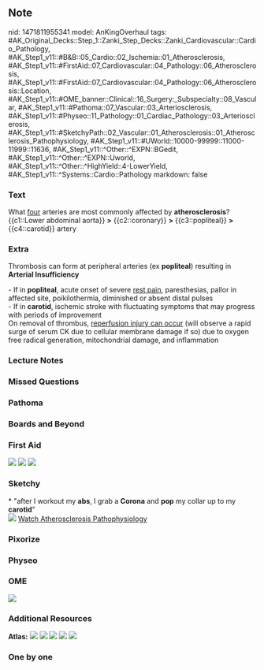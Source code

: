 ## Note
nid: 1471811955341
model: AnKingOverhaul
tags: #AK_Original_Decks::Step_1::Zanki_Step_Decks::Zanki_Cardiovascular::Cardio_Pathology, #AK_Step1_v11::#B&B::05_Cardio::02_Ischemia::01_Atherosclerosis, #AK_Step1_v11::#FirstAid::07_Cardiovascular::04_Pathology::06_Atherosclerosis, #AK_Step1_v11::#FirstAid::07_Cardiovascular::04_Pathology::06_Atherosclerosis::Location, #AK_Step1_v11::#OME_banner::Clinical::16_Surgery:_Subspecialty::08_Vascular, #AK_Step1_v11::#Pathoma::07_Vascular::03_Arteriosclerosis, #AK_Step1_v11::#Physeo::11_Pathology::01_Cardiac_Pathology::03_Arteriosclerosis, #AK_Step1_v11::#SketchyPath::02_Vascular::01_Atherosclerosis::01_Atherosclerosis_Pathophysiology, #AK_Step1_v11::#UWorld::10000-99999::11000-11999::11636, #AK_Step1_v11::^Other::^EXPN::BGedit, #AK_Step1_v11::^Other::^EXPN::Uworld, #AK_Step1_v11::^Other::^HighYield::4-LowerYield, #AK_Step1_v11::^Systems::Cardio::Pathology
markdown: false

### Text
<div>
  What <u>four</u> arteries are most commonly affected by
  <b>atherosclerosis</b>?
</div>
<div>
  {{c1::Lower abdominal aorta}} <b>></b> {{c2::coronary}}
  <b>></b> {{c3::popliteal}} <b>></b> {{c4::carotid}} artery
</div>

### Extra
Thrombosis can form at peripheral arteries (ex <b>popliteal</b>)
resulting in <b>Arterial Insufficiency</b>
<div>
  <div>
    - If in <b>popliteal</b>, acute onset of severe <u>rest
    pain</u>, paresthesias, pallor in affected site,
    poikilothermia, diminished or absent distal pulses
  </div>
</div>
<div>
  - If in <b>carotid</b>, ischemic stroke with fluctuating symptoms
  that may progress with periods of improvement
</div>
<div>
  On removal of thrombus, <u>reperfusion injury can occur</u> (will
  observe a rapid surge of serum CK due to cellular membrane damage
  if so) due to oxygen free radical generation, mitochondrial
  damage, and inflammation
</div>

### Lecture Notes


### Missed Questions


### Pathoma


### Boards and Beyond


### First Aid
<img src="tmpz0aKyk.png"> <img src="tmpz0aKyk.png"> <img src=
"tmpz0aKyk.png">

### Sketchy
<div>
  * "after I workout my <b>abs</b>, I grab a <b>Corona</b> and
  <b>pop</b> my collar up to my <b>carotid</b>"
</div><img src="Zoverall%20picture%20(7)_1566160514431.jpg">
<a href=
"https://dashboard.sketchy.com/study/medical/courses/medical-pathophysiology/units/medical-pathophysiology-vascular/videos/medical-pathophysiology-vascular-atherosclerosis-atherosclerosis-pathophysiology?utm_source=anki&utm_medium=partnership&utm_campaign=february_update&utm_content=medical">
Watch Atherosclerosis Pathophysiology</a>

### Pixorize


### Physeo


### OME
<div class="ome-widget">
  <a href=
  "https://onlinemeded.org/spa/surgery-subspecialty/vascular/acquire?ref=anki">
  <img src="_OME_AnkiFlashcards_Lesson_3.png"></a>
</div>

### Additional Resources
<b>Atlas:</b> <img src="tmp7hcbPJ.png"> <img src="tmp_uxp5l.png">
<img src="tmpNGfHfu.png"> <img src="tmpqP1dfc.png"> <img src=
"paste-e2ecc0c766998300e884b14543ea469ffee927a0.png">

### One by one

